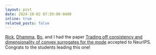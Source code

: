 ```yaml
---
layout: post
date: 2024-10-02 07:59:00-0400
inline: true
related_posts: false
---
```


[Rick](https://enriquenueve.github.io), [Dhamma](https://dkimpara.github.io), [Bo](https://bowaggoner.com), and I had the paper [Trading off consistency and dimensionality of convex surrogates for the mode](https://arxiv.org/abs/2402.10818) accepted to NeurIPS. Congrats to the students leading this one!